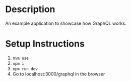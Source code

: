 # Description

An example application to showcase how GraphQL works.

# Setup Instructions

1) `nvm use`
2) `npm i`
3) `npm run dev`
4) Go to localhost:3000/graphql in the browser
